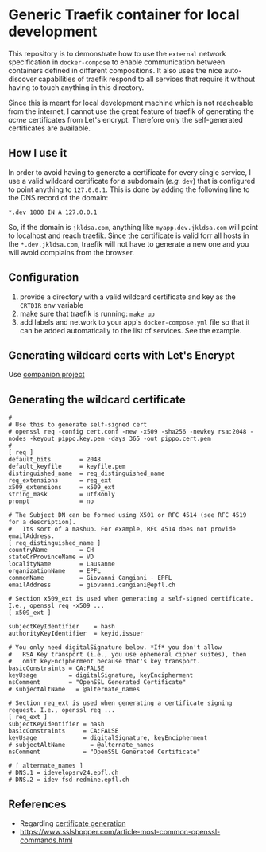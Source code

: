# Generic Traefik container for local development

This repository is to demonstrate how to use the `external` network specification in `docker-compose` to enable communication between containers defined in different compositions. It also uses the nice auto-discover capabilities of traefik respond to all services that require it without having to touch anything in this directory.

Since this is meant for local development machine which is not reacheable from the internet, I cannot use the great feature of traefik of generating the _acme_ certificates from Let's encrypt. Therefore only the self-generated certificates are available.

## How I use it
In order to avoid having to generate a certificate for every single service, I use a valid wildcard certificate for a subdomain (_e.g._ `dev`) that is configured to point anything to `127.0.0.1`. This is done by adding the following line to the DNS record of the domain:

```
*.dev 1800 IN A 127.0.0.1
```

So, if the domain is `jkldsa.com`, anything like `myapp.dev.jkldsa.com` will point to localhost and reach traefik. Since the certificate is valid forr all hosts in the `*.dev.jkldsa.com`, traefik will not have to generate a new one and you will avoid complains from the browser.

## Configuration

1. provide a directory with a valid wildcard certificate and key as the `CRTDIR` env variable 
1. make sure that traefik is running: `make up`
1. add labels and network to your app's `docker-compose.yml` file so that it can be added automatically to the list of services. See the example.

## Generating wildcard certs with Let's Encrypt
Use [companion project](https://github.com/multiscan/dev_traefik)

## Generating the wildcard certificate

```
#
# Use this to generate self-signed cert
# openssl req -config cert.conf -new -x509 -sha256 -newkey rsa:2048 -nodes -keyout pippo.key.pem -days 365 -out pippo.cert.pem
# 
[ req ]
default_bits        = 2048
default_keyfile     = keyfile.pem
distinguished_name  = req_distinguished_name
req_extensions      = req_ext
x509_extensions     = x509_ext
string_mask         = utf8only
prompt              = no

# The Subject DN can be formed using X501 or RFC 4514 (see RFC 4519 for a description).
#   Its sort of a mashup. For example, RFC 4514 does not provide emailAddress.
[ req_distinguished_name ]
countryName         = CH
stateOrProvinceName = VD
localityName        = Lausanne
organizationName    = EPFL
commonName          = Giovanni Cangiani - EPFL
emailAddress        = giovanni.cangiani@epfl.ch

# Section x509_ext is used when generating a self-signed certificate. I.e., openssl req -x509 ...
[ x509_ext ]

subjectKeyIdentifier    = hash
authorityKeyIdentifier  = keyid,issuer

# You only need digitalSignature below. *If* you don't allow
#   RSA Key transport (i.e., you use ephemeral cipher suites), then
#   omit keyEncipherment because that's key transport.
basicConstraints = CA:FALSE
keyUsage         = digitalSignature, keyEncipherment
nsComment        = "OpenSSL Generated Certificate"
# subjectAltName   = @alternate_names

# Section req_ext is used when generating a certificate signing request. I.e., openssl req ...
[ req_ext ]
subjectKeyIdentifier = hash
basicConstraints     = CA:FALSE
keyUsage             = digitalSignature, keyEncipherment
# subjectAltName       = @alternate_names
nsComment            = "OpenSSL Generated Certificate"

# [ alternate_names ]
# DNS.1 = idevelopsrv24.epfl.ch
# DNS.2 = idev-fsd-redmine.epfl.ch
```


## References
 * Regarding [certificate generation](https://jimfrenette.com/2018/03/ssl-certificate-authority-for-docker-and-traefik/)
 * https://www.sslshopper.com/article-most-common-openssl-commands.html

